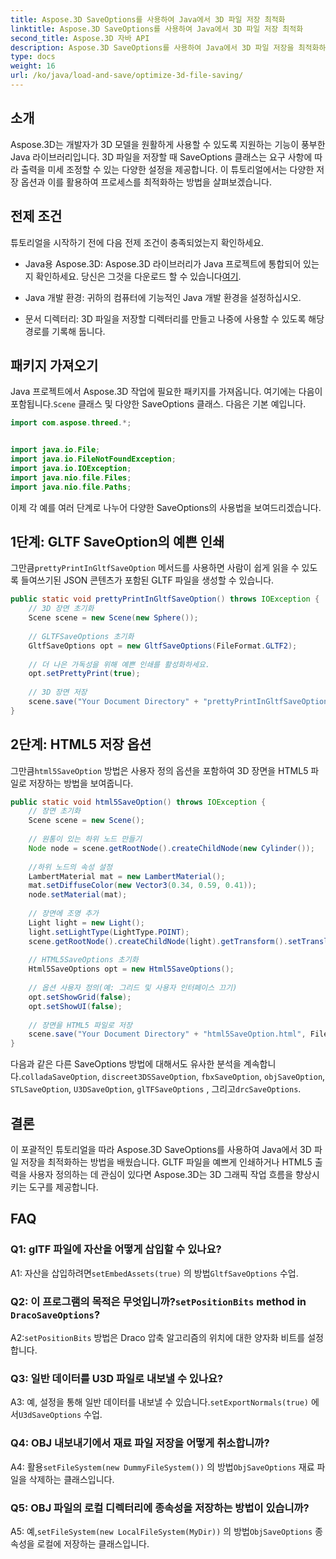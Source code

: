 ```yaml
---
title: Aspose.3D SaveOptions를 사용하여 Java에서 3D 파일 저장 최적화
linktitle: Aspose.3D SaveOptions를 사용하여 Java에서 3D 파일 저장 최적화
second_title: Aspose.3D 자바 API
description: Aspose.3D SaveOptions를 사용하여 Java에서 3D 파일 저장을 최적화하는 방법을 알아보세요. 손쉽게 성능을 향상하고 출력을 맞춤화하세요.
type: docs
weight: 16
url: /ko/java/load-and-save/optimize-3d-file-saving/
---
```

## 소개

Aspose.3D는 개발자가 3D 모델을 원활하게 사용할 수 있도록 지원하는 기능이 풍부한 Java 라이브러리입니다. 3D 파일을 저장할 때 SaveOptions 클래스는 요구 사항에 따라 출력을 미세 조정할 수 있는 다양한 설정을 제공합니다. 이 튜토리얼에서는 다양한 저장 옵션과 이를 활용하여 프로세스를 최적화하는 방법을 살펴보겠습니다.

## 전제 조건

튜토리얼을 시작하기 전에 다음 전제 조건이 충족되었는지 확인하세요.

-  Java용 Aspose.3D: Aspose.3D 라이브러리가 Java 프로젝트에 통합되어 있는지 확인하세요. 당신은 그것을 다운로드 할 수 있습니다[여기](https://releases.aspose.com/3d/java/).

- Java 개발 환경: 귀하의 컴퓨터에 기능적인 Java 개발 환경을 설정하십시오.

- 문서 디렉터리: 3D 파일을 저장할 디렉터리를 만들고 나중에 사용할 수 있도록 해당 경로를 기록해 둡니다.

## 패키지 가져오기

 Java 프로젝트에서 Aspose.3D 작업에 필요한 패키지를 가져옵니다. 여기에는 다음이 포함됩니다.`Scene` 클래스 및 다양한 SaveOptions 클래스. 다음은 기본 예입니다.

```java
import com.aspose.threed.*;


import java.io.File;
import java.io.FileNotFoundException;
import java.io.IOException;
import java.nio.file.Files;
import java.nio.file.Paths;
```

이제 각 예를 여러 단계로 나누어 다양한 SaveOptions의 사용법을 보여드리겠습니다.

## 1단계: GLTF SaveOption의 예쁜 인쇄

 그만큼`prettyPrintInGltfSaveOption` 메서드를 사용하면 사람이 쉽게 읽을 수 있도록 들여쓰기된 JSON 콘텐츠가 포함된 GLTF 파일을 생성할 수 있습니다.

```java
public static void prettyPrintInGltfSaveOption() throws IOException {
    // 3D 장면 초기화
    Scene scene = new Scene(new Sphere());
    
    // GLTFSaveOptions 초기화
    GltfSaveOptions opt = new GltfSaveOptions(FileFormat.GLTF2);
    
    // 더 나은 가독성을 위해 예쁜 인쇄를 활성화하세요.
    opt.setPrettyPrint(true);
    
    // 3D 장면 저장
    scene.save("Your Document Directory" + "prettyPrintInGltfSaveOption.gltf", opt);
}
```

## 2단계: HTML5 저장 옵션

 그만큼`html5SaveOption` 방법은 사용자 정의 옵션을 포함하여 3D 장면을 HTML5 파일로 저장하는 방법을 보여줍니다.

```java
public static void html5SaveOption() throws IOException {
    // 장면 초기화
    Scene scene = new Scene();
    
    // 원통이 있는 하위 노드 만들기
    Node node = scene.getRootNode().createChildNode(new Cylinder());
    
    //하위 노드의 속성 설정
    LambertMaterial mat = new LambertMaterial();
    mat.setDiffuseColor(new Vector3(0.34, 0.59, 0.41));
    node.setMaterial(mat);
    
    // 장면에 조명 추가
    Light light = new Light();
    light.setLightType(LightType.POINT);
    scene.getRootNode().createChildNode(light).getTransform().setTranslation(10, 0, 10);
    
    // HTML5SaveOptions 초기화
    Html5SaveOptions opt = new Html5SaveOptions();
    
    // 옵션 사용자 정의(예: 그리드 및 사용자 인터페이스 끄기)
    opt.setShowGrid(false);
    opt.setShowUI(false);
    
    // 장면을 HTML5 파일로 저장
    scene.save("Your Document Directory" + "html5SaveOption.html", FileFormat.HTML5);
}
```

 다음과 같은 다른 SaveOptions 방법에 대해서도 유사한 분석을 계속합니다.`colladaSaveOption`, `discreet3DSSaveOption`, `fbxSaveOption`, `objSaveOption`, `STLSaveOption`, `U3DSaveOption`, `glTFSaveOptions` , 그리고`drcSaveOptions`.

## 결론

이 포괄적인 튜토리얼을 따라 Aspose.3D SaveOptions를 사용하여 Java에서 3D 파일 저장을 최적화하는 방법을 배웠습니다. GLTF 파일을 예쁘게 인쇄하거나 HTML5 출력을 사용자 정의하는 데 관심이 있다면 Aspose.3D는 3D 그래픽 작업 흐름을 향상시키는 도구를 제공합니다.

## FAQ

### Q1: glTF 파일에 자산을 어떻게 삽입할 수 있나요?

 A1: 자산을 삽입하려면`setEmbedAssets(true)` 의 방법`GltfSaveOptions` 수업.

###  Q2: 이 프로그램의 목적은 무엇입니까?`setPositionBits` method in `DracoSaveOptions`?

 A2:`setPositionBits` 방법은 Draco 압축 알고리즘의 위치에 대한 양자화 비트를 설정합니다.

### Q3: 일반 데이터를 U3D 파일로 내보낼 수 있나요?

 A3: 예, 설정을 통해 일반 데이터를 내보낼 수 있습니다.`setExportNormals(true)` 에서`U3dSaveOptions` 수업.

### Q4: OBJ 내보내기에서 재료 파일 저장을 어떻게 취소합니까?

A4: 활용`setFileSystem(new DummyFileSystem())` 의 방법`ObjSaveOptions` 재료 파일을 삭제하는 클래스입니다.

### Q5: OBJ 파일의 로컬 디렉터리에 종속성을 저장하는 방법이 있습니까?

 A5: 예,`setFileSystem(new LocalFileSystem(MyDir))` 의 방법`ObjSaveOptions` 종속성을 로컬에 저장하는 클래스입니다.
